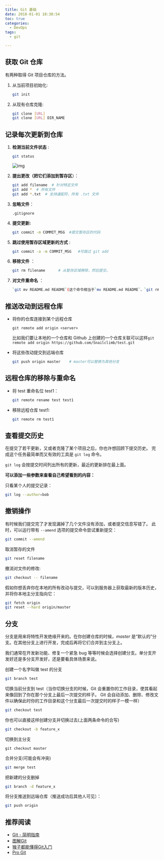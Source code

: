 ```yaml
---
title: Git 基础
date: 2018-01-01 18:38:54
toc: true
categories:
  - DevOps
tags:
  - git

---
```


## 获取 Git 仓库

有两种取得 Git 项目仓库的方法。

1. 从当前项目初始化: 

   ~~~bash
   git init
   ~~~

2. 从现有仓库克隆:

   ~~~bash
   git clone [URL]
   git clone [URL] DIR_NAME
   ~~~

## 记录每次更新到仓库

1. **检测当前文件状态** :

    ~~~bash
   git status
   ~~~

   ![img](https://blog-1252790741.cos.ap-shanghai.myqcloud.com/imgs/git-file-status-lifecycle.png)						 	 	

2. **提出更改（把它们添加到暂存区**）：

   ~~~sh
   git add filename  # 针对特定文件
   git add *  # 所有文件
   git add *.txt  # 支持通配符，所有 .txt 文件
   ~~~

3. **忽略文件**：

   `.gitignore` 

4. **提交更新:** 

   ~~~bash
   git commit -m COMMIT_MSG  #提交暂存区的代码
   ~~~

5. **跳过使用暂存区域更新的方式** :

   ~~~bash
   git commit -a -m COMMIT_MSG	 #可跳过 git add
   ~~~

6. **移除文件** ：

   ~~~bash
   git rm filename		# 从暂存区域移除，然后提交。
   ~~~

7. **对文件重命名** ：

   ~~~bash
   `git mv README.md README`(这个命令相当于`mv README.md README`、`git rm README.md`、`git add README` 这三条命令的集合)
   ~~~

## 推送改动到远程仓库

- 将你的仓库连接到某个远程仓库

  `git remote add origin <server>`

  比如我们要让本地的一个仓库和 Github 上创建的一个仓库关联可以这样`git remote add origin https://github.com/Snailclimb/test.git` 

- 将这些改动提交到远端仓库

  ~~~bash
  git push origin master	# master可以替换为其他分支
  ~~~
  

## 远程仓库的移除与重命名

- 将 test 重命名位 test1：

  ~~~bash
  git remote rename test test1
  ~~~

- 移除远程仓库 test1:

  ~~~bash
  git remote rm test1
  ~~~

## 查看提交历史

在提交了若干更新，又或者克隆了某个项目之后，你也许想回顾下提交历史。 完成这个任务最简单而又有效的工具是 `git log` 命令。

`git log` 会按提交时间列出所有的更新，最近的更新排在最上面。

**可以添加一些参数来查看自己希望看到的内容：**

只看某个人的提交记录：

~~~bash
git log --author=bob
~~~

## 撤销操作

有时候我们提交完了才发现漏掉了几个文件没有添加，或者提交信息写错了。 此时，可以运行带有 `--amend` 选项的提交命令尝试重新提交：

```bash
git commit --amend
```

取消暂存的文件

```bash
git reset filename
```

撤消对文件的修改:

```bash
git checkout -- filename
```

假如你想丢弃你在本地的所有改动与提交，可以到服务器上获取最新的版本历史，并将你本地主分支指向它：

```bash
git fetch origin
git reset --hard origin/master
```

## 分支

分支是用来将特性开发绝缘开来的。在你创建仓库的时候，*master* 是“默认的”分支。在其他分支上进行开发，完成后再将它们合并到主分支上。

我们通常在开发新功能、修复一个紧急 bug 等等时候会选择创建分支。单分支开发好还是多分支开发好，还是要看具体场景来说。

创建一个名字叫做 test 的分支

```sh
git branch test
```

切换当前分支到 test（当你切换分支的时候，Git 会重置你的工作目录，使其看起来像回到了你在那个分支上最后一次提交的样子。 Git 会自动添加、删除、修改文件以确保此时你的工作目录和这个分支最后一次提交时的样子一模一样）

```sh
git checkout test
```

你也可以直接这样创建分支并切换过去(上面两条命令的合写)

```sh
git checkout -b feature_x
```

切换到主分支

```shell
git checkout master
```

合并分支(可能会有冲突)

```bash
git merge test
```

把新建的分支删掉

```bash
git branch -d feature_x
```

将分支推送到远端仓库（推送成功后其他人可见）：

```bash
git push origin 
```



## 推荐阅读

- [Git - 简明指南](http://rogerdudler.github.io/git-guide/index.zh.html)
- [图解Git](http://marklodato.github.io/visual-git-guide/index-zh-cn.html)
- [猴子都能懂得Git入门](https://backlog.com/git-tutorial/cn/intro/intro1_1.html)
- [Pro Git](https://git-scm.com/book/en/v2)
